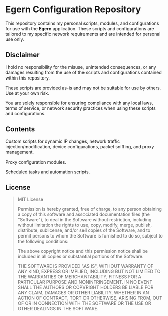 # Egern Configuration Repository

This repository contains my personal scripts, modules, and configurations for use with the **Egern** application. These scripts and configurations are tailored to my specific network requirements and are intended for personal use only.

## Disclaimer

I hold no responsibility for the misuse, unintended consequences, or any damages resulting from the use of the scripts and configurations contained within this repository.

These scripts are provided as-is and may not be suitable for use by others. Use at your own risk.

You are solely responsible for ensuring compliance with any local laws, terms of service, or network security practices when using these scripts and configurations.

## Contents

Custom scripts for dynamic IP changes, network traffic injection/modification, device configurations, packet sniffing, and proxy management.

Proxy configuration modules.

Scheduled tasks and automation scripts.

## License

> MIT License
>
> Permission is hereby granted, free of charge, to any person obtaining a copy of this software and associated documentation files (the "Software"), to deal in the Software without restriction, including without limitation the rights to use, copy, modify, merge, publish, distribute, sublicense, and/or sell copies of the Software, and to permit persons to whom the Software is furnished to do so, subject to the following conditions:
>
> The above copyright notice and this permission notice shall be included in all copies or substantial portions of the Software.
>
> THE SOFTWARE IS PROVIDED "AS IS", WITHOUT WARRANTY OF ANY KIND, EXPRESS OR IMPLIED, INCLUDING BUT NOT LIMITED TO THE WARRANTIES OF MERCHANTABILITY, FITNESS FOR A PARTICULAR PURPOSE AND NONINFRINGEMENT. IN NO EVENT SHALL THE AUTHORS OR COPYRIGHT HOLDERS BE LIABLE FOR ANY CLAIM, DAMAGES OR OTHER LIABILITY, WHETHER IN AN ACTION OF CONTRACT, TORT OR OTHERWISE, ARISING FROM, OUT OF OR IN CONNECTION WITH THE SOFTWARE OR THE USE OR OTHER DEALINGS IN THE SOFTWARE.
